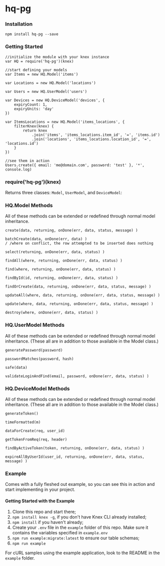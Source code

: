 # hq-pg

### Installation
```
npm install hq-pg --save
```

### Getting Started
```
//initialize the module with your knex instance
var HQ = require('hq-pg')(knex)

//start defining your models
var Items = new HQ.Model('items')

var Locations = new HQ.Model('locations')

var Users = new HQ.UserModel('users')

var Devices = new HQ.DeviceModel('devices', {
	expiryCount: 1,
	expiryUnits: 'day'
})

var ItemsLocations = new HQ.Model('items_locations', {
	filterKnex(knex) {
		return knex
			.join('items', 'items_locations.item_id', '=', 'items.id')
			.join('locations', 'items_locations.location_id', '=', 'locations.id')
	}
})

//see them in action
Users.create({ email: 'me@domain.com', password: 'test' }, '*', console.log)
```


### require('hq-pg')(knex)
Returns three classes: ```Model```, ```UserModel```, and ```DeviceModel```:


### HQ.Model Methods
All of these methods can be extended or redefined through normal model inheritance.

```
create(data, returning, onDone(err, data, status, message) )

batchCreate(data, onDone(err, data) )
/ /where on conflict, the row attempted to be inserted does nothing

select(returning, onDone(err, data, status) )

findAll(where, returning, onDone(err, data, status) )

find(where, returning, onDone(err, data, status) )

findById(id, returning, onDone(err, data, status) )

findOrCreate(data, returning, onDone(err, data, status, message) )

updateAll(where, data, returning, onDone(err, data, status, message) )

update(where, data, returning, onDone(err, data, status, message) )

destroy(where, onDone(err, data, status) )
```

### HQ.UserModel Methods
All of these methods can be extended or redefined through normal model inheritance. (These all are in addition to those available in the Model class.)

```
generatePassword(password)

passwordMatches(password, hash)

safe(data)

validateLoginAndFind(email, password, onDone(err, data, status) )
```

### HQ.DeviceModel Methods
All of these methods can be extended or redefined through normal model inheritance. (These all are in addition to those available in the Model class.)

```
generateToken()

timeFormatted(m)

dataForCreate(req, user_id)

getTokenFromReq(req, header) 

findByActiveToken(token, returning, onDone(err, data, status) )

expireAllByUserId(user_id, returning, onDone(err, data, status, message) )
```

### Example
Comes with a fully fleshed out example, so you can see this in action and start implementing in your project.

#### Getting Started with the Example

1. Clone this repo and start there;
1. ```npm install knex -g```, if you don't have Knex CLI already installed;
1. ```npm install``` if you haven't already;
1. Create your ```.env``` file in the ```example``` folder of this repo. Make sure it contains the variables specified in ```example.env```
1. ```npm run example:migrate:latest``` to ensure our table schemas;
1. ```npm run example```

For cURL samples using the example application, look to the README in the ```example``` folder.



